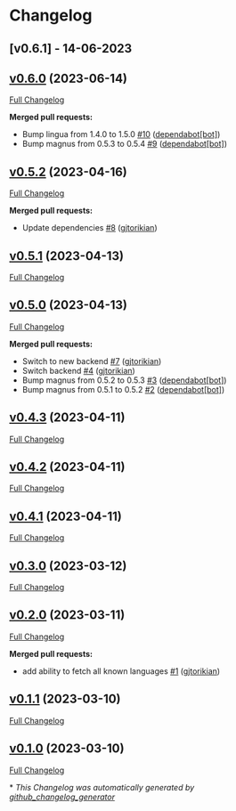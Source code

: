 # Changelog

## [v0.6.1] - 14-06-2023

## [v0.6.0](https://github.com/gjtorikian/what_you_say/tree/v0.6.0) (2023-06-14)

[Full Changelog](https://github.com/gjtorikian/what_you_say/compare/v0.5.2...v0.6.0)

**Merged pull requests:**

- Bump lingua from 1.4.0 to 1.5.0 [\#10](https://github.com/gjtorikian/what_you_say/pull/10) ([dependabot[bot]](https://github.com/apps/dependabot))
- Bump magnus from 0.5.3 to 0.5.4 [\#9](https://github.com/gjtorikian/what_you_say/pull/9) ([dependabot[bot]](https://github.com/apps/dependabot))

## [v0.5.2](https://github.com/gjtorikian/what_you_say/tree/v0.5.2) (2023-04-16)

[Full Changelog](https://github.com/gjtorikian/what_you_say/compare/v0.5.1...v0.5.2)

**Merged pull requests:**

- Update dependencies [\#8](https://github.com/gjtorikian/what_you_say/pull/8) ([gjtorikian](https://github.com/gjtorikian))

## [v0.5.1](https://github.com/gjtorikian/what_you_say/tree/v0.5.1) (2023-04-13)

[Full Changelog](https://github.com/gjtorikian/what_you_say/compare/v0.5.0...v0.5.1)

## [v0.5.0](https://github.com/gjtorikian/what_you_say/tree/v0.5.0) (2023-04-13)

[Full Changelog](https://github.com/gjtorikian/what_you_say/compare/v0.4.3...v0.5.0)

**Merged pull requests:**

- Switch to new backend [\#7](https://github.com/gjtorikian/what_you_say/pull/7) ([gjtorikian](https://github.com/gjtorikian))
- Switch backend [\#4](https://github.com/gjtorikian/what_you_say/pull/4) ([gjtorikian](https://github.com/gjtorikian))
- Bump magnus from 0.5.2 to 0.5.3 [\#3](https://github.com/gjtorikian/what_you_say/pull/3) ([dependabot[bot]](https://github.com/apps/dependabot))
- Bump magnus from 0.5.1 to 0.5.2 [\#2](https://github.com/gjtorikian/what_you_say/pull/2) ([dependabot[bot]](https://github.com/apps/dependabot))

## [v0.4.3](https://github.com/gjtorikian/what_you_say/tree/v0.4.3) (2023-04-11)

[Full Changelog](https://github.com/gjtorikian/what_you_say/compare/v0.4.2...v0.4.3)

## [v0.4.2](https://github.com/gjtorikian/what_you_say/tree/v0.4.2) (2023-04-11)

[Full Changelog](https://github.com/gjtorikian/what_you_say/compare/v0.4.1...v0.4.2)

## [v0.4.1](https://github.com/gjtorikian/what_you_say/tree/v0.4.1) (2023-04-11)

[Full Changelog](https://github.com/gjtorikian/what_you_say/compare/v0.3.0...v0.4.1)

## [v0.3.0](https://github.com/gjtorikian/what_you_say/tree/v0.3.0) (2023-03-12)

[Full Changelog](https://github.com/gjtorikian/what_you_say/compare/v0.2.0...v0.3.0)

## [v0.2.0](https://github.com/gjtorikian/what_you_say/tree/v0.2.0) (2023-03-11)

[Full Changelog](https://github.com/gjtorikian/what_you_say/compare/v0.1.1...v0.2.0)

**Merged pull requests:**

- add ability to fetch all known languages [\#1](https://github.com/gjtorikian/what_you_say/pull/1) ([gjtorikian](https://github.com/gjtorikian))

## [v0.1.1](https://github.com/gjtorikian/what_you_say/tree/v0.1.1) (2023-03-10)

[Full Changelog](https://github.com/gjtorikian/what_you_say/compare/v0.1.0...v0.1.1)

## [v0.1.0](https://github.com/gjtorikian/what_you_say/tree/v0.1.0) (2023-03-10)

[Full Changelog](https://github.com/gjtorikian/what_you_say/compare/600ce8b46fb76c4877d474889538de8339e6d49c...v0.1.0)

\* _This Changelog was automatically generated by [github_changelog_generator](https://github.com/github-changelog-generator/github-changelog-generator)_
